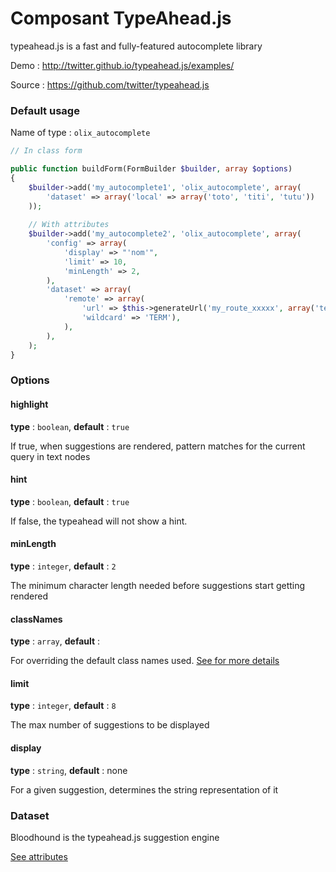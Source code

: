 Composant TypeAhead.js
======================

typeahead.js is a fast and fully-featured autocomplete library

Demo : http://twitter.github.io/typeahead.js/examples/

Source : https://github.com/twitter/typeahead.js


### Default usage

Name of type : `olix_autocomplete`

``` php
// In class form

public function buildForm(FormBuilder $builder, array $options)
{
    $builder->add('my_autocomplete1', 'olix_autocomplete', array(
        'dataset' => array('local' => array('toto', 'titi', 'tutu'))
    ));
    
    // With attributes
    $builder->add('my_autocomplete2', 'olix_autocomplete', array(
        'config' => array(
            'display' => "'nom'",
            'limit' => 10,
            'minLength' => 2,
        ),
        'dataset' => array(
            'remote' => array(
                'url' => $this->generateUrl('my_route_xxxxx', array('term' => 'TERM')),
                'wildcard' => 'TERM'),
            ),
        ),
    );
}
```

### Options

#### highlight
**type** : `boolean`, **default** : `true`

If true, when suggestions are rendered, pattern matches for the current query in text nodes

#### hint
**type** : `boolean`, **default** : `true`

If false, the typeahead will not show a hint.

#### minLength
**type** : `integer`, **default** : `2`

The minimum character length needed before suggestions start getting rendered

#### classNames
**type** : `array`, **default** : 

For overriding the default class names used. [See for more details](https://github.com/twitter/typeahead.js/blob/master/doc/jquery_typeahead.md#class-names)

#### limit
**type** : `integer`, **default** : `8`

The max number of suggestions to be displayed

#### display
**type** : `string`, **default** : none

For a given suggestion, determines the string representation of it


### Dataset

Bloodhound is the typeahead.js suggestion engine

[See attributes](https://github.com/twitter/typeahead.js/blob/master/doc/bloodhound.md)